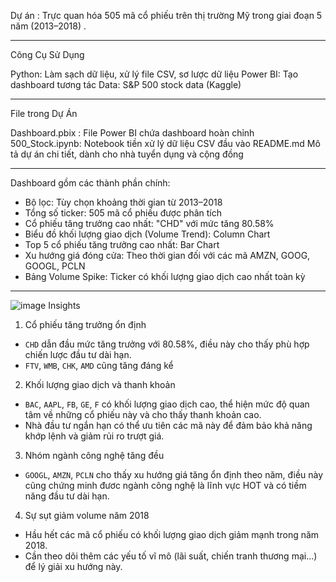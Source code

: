 Dự án : Trực quan hóa 505 mã cổ phiếu trên thị trường Mỹ trong giai đoạn 5 năm (2013–2018) .

---


Công Cụ Sử Dụng

Python: Làm sạch dữ liệu, xử lý file CSV, sơ lược dữ liệu
Power BI: Tạo dashboard tương tác
Data: S&P 500 stock data (Kaggle)

---
File trong Dự Án

Dashboard.pbix : File Power BI chứa dashboard hoàn chỉnh 
500_Stock.ipynb: Notebook tiền xử lý dữ liệu CSV đầu vào 
README.md Mô tả dự án chi tiết, dành cho nhà tuyển dụng và cộng đồng

---
Dashboard gồm các thành phần chính:

- Bộ lọc: Tùy chọn khoảng thời gian từ 2013–2018
- Tổng số ticker: 505 mã cổ phiếu được phân tích
- Cổ phiếu tăng trưởng cao nhất: "CHD" với mức tăng 80.58%
- Biểu đồ khối lượng giao dịch (Volume Trend): Column Chart
- Top 5 cổ phiếu tăng trưởng cao nhất: Bar Chart
- Xu hướng giá đóng cửa: Theo thời gian đối với các mã AMZN, GOOG, GOOGL, PCLN
- Bảng Volume Spike: Ticker có khối lượng giao dịch cao nhất toàn kỳ

---
![image](https://github.com/user-attachments/assets/b76dd712-25cd-475f-84b4-c113e2f72f14)
Insights

1. Cổ phiếu tăng trưởng ổn định
- `CHD` dẫn đầu mức tăng trưởng với 80.58%, điều này cho thấy phù hợp chiến lược đầu tư dài hạn.
- `FTV`, `WMB`, `CHK`, `AMD` cũng tăng đáng kể

2. Khối lượng giao dịch và thanh khoản
- `BAC`, `AAPL`, `FB`, `GE`, `F` có khối lượng giao dịch cao, thể hiện mức độ quan tâm về những cổ phiếu này và cho thấy thanh khoản cao.
- Nhà đầu tư ngắn hạn có thể ưu tiên các mã này để đảm bảo khả năng khớp lệnh và giảm rủi ro trượt giá.

3. Nhóm ngành công nghệ tăng đều
- `GOOGL`, `AMZN`, `PCLN` cho thấy xu hướng giá tăng ổn định theo năm, điều này cũng chứng minh đươc ngành công nghệ là lĩnh vực HOT và có tiềm năng đầu tư dài hạn.

4. Sự sụt giảm volume năm 2018
- Hầu hết các mã cổ phiếu có khối lượng giao dịch giảm mạnh trong năm 2018.
- Cần theo dõi thêm các yếu tố vĩ mô (lãi suất, chiến tranh thương mại...) để lý giải xu hướng này.




